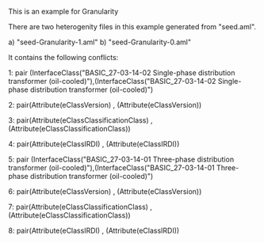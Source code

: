This is an example for Granularity

There are two heterogenity files in this example generated from "seed.aml".

a) "seed-Granularity-1.aml"
b) "seed-Granularity-0.aml"

It contains the following conflicts:

1: pair (InterfaceClass("BASIC_27-03-14-02 Single-phase distribution transformer (oil-cooled)"),(InterfaceClass("BASIC_27-03-14-02 Single-phase distribution transformer (oil-cooled)")

2: pair(Attribute(eClassVersion) , (Attribute(eClassVersion))

3: pair(Attribute(eClassClassificationClass) , (Attribute(eClassClassificationClass))

4: pair(Attribute(eClassIRDI) , (Attribute(eClassIRDI))


5: pair (InterfaceClass("BASIC_27-03-14-01 Three-phase distribution transformer (oil-cooled)"),(InterfaceClass("BASIC_27-03-14-01 Three-phase distribution transformer (oil-cooled)")

6: pair(Attribute(eClassVersion) , (Attribute(eClassVersion))

7: pair(Attribute(eClassClassificationClass) , (Attribute(eClassClassificationClass))

8: pair(Attribute(eClassIRDI) , (Attribute(eClassIRDI))

